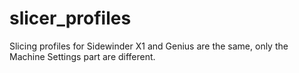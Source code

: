 # slicer_profiles

Slicing profiles for Sidewinder X1 and Genius are the same, only the Machine Settings part are different.
